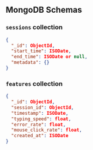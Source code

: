 ## MongoDB Schemas

### `sessions` collection

```json
{
  "_id": ObjectId,
  "start_time": ISODate,
  "end_time": ISODate or null,
  "metadata": {}
}
```

### `features` collection

```json
{
  "_id": ObjectId,
  "session_id": ObjectId,
  "timestamp": ISODate,
  "typing_speed": float,
  "error_rate": float,
  "mouse_click_rate": float,
  "created_at": ISODate
}
```

